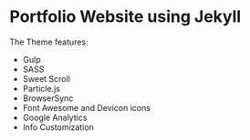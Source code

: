 # Portfolio Website using Jekyll

The Theme features:

- Gulp
- SASS
- Sweet Scroll
- Particle.js
- BrowserSync
- Font Awesome and Devicon icons
- Google Analytics
- Info Customization
